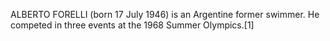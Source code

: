 ALBERTO FORELLI (born 17 July 1946) is an Argentine former swimmer. He competed in three events at the 1968 Summer Olympics.[1]
